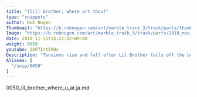 ```yaml
---
title: "(lil) brother, where art thou?"
type: "snippets"
author: Rob Nugen
Thumbnail: "https://b.robnugen.com/art/marble_track_3/track/parts/thumbs/2018_nov_17_triple_splitter.jpg"
Image: "https://b.robnugen.com/art/marble_track_3/track/parts/2018_nov_17_triple_splitter.jpg"
date: 2018-11-11T15:22:32+09:00
weight: 0050
youtube: 2bP7Irt5hHc
Description: "Tensions rise and fall after Lil Brother falls off the back of the stage"
Aliases: [
  "/snip/0050"
]
---
```


0050_lil_brother_where_u_at.ja.md
